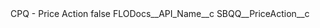 <?xml version="1.0" encoding="UTF-8"?>
<CustomMetadata xmlns="http://soap.sforce.com/2006/04/metadata" xmlns:xsi="http://www.w3.org/2001/XMLSchema-instance" xmlns:xsd="http://www.w3.org/2001/XMLSchema">
    <label>CPQ - Price Action</label>
    <protected>false</protected>
    <values>
        <field>FLODocs__API_Name__c</field>
        <value xsi:type="xsd:string">SBQQ__PriceAction__c</value>
    </values>
</CustomMetadata>
